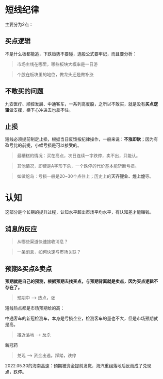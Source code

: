 # 短线纪律

主要分为2点：

## 买点逻辑

不是什么板都能追，下跌趋势不要碰，选股公式要牢记，而且要分析：

> 市场主线在哪里，哪些板块大概率是一日游

> 个股在板块里的地位，做龙头还是做补涨

## 不敢买的问题

九安医疗、顺控发展、中通客车，一系列高度股，之所以不敢买，就是没有**买点逻辑**做支撑，横下心冲进去也拿不住。

## 止损

短线必须提前制定止损，根据当日反馈按纪律操作，一般来说：**不涨即砍**；因为有盈亏比的前提，小幅亏损是可以接受的。

> 最糟糕的情况：买在高点，次日连续一字跌停，卖不出，只能认。

> 其他情况，即使是A字形下杀，一个跌停的代价基本能斩断亏损。

> 如做鸵鸟：亏损一般是20~30个点往上；历史上的**天齐锂业、煌上煌**等。





# 认知

这部分是个长期的提升过程，认知水平超出市场平均水平，有认知差才能赚钱。

## 消息的反应

> 从哪些渠道快速接收消息？

> 一条消息，如何快速与市场关联？



## 预期&买点&卖点

**预期就是自己的预测，根据预期去找买点，与预期背离就是卖点，因为买点逻辑不存在了。**

> 预期中 --> 热点，涨

短线热点都是市场预期给的高：

中通客车的新冠检测车，本身是亏损企业，检测客车的量也不大，但是市场预期就是高。

> 接近落地 --> 反杀

新冠药

> 兑现 --> 资金出逃，踩踏，跌停

2022.05.30的海南高速：预期被资金提前发觉，海汽重组落地后反而成了兑现点，跌停。